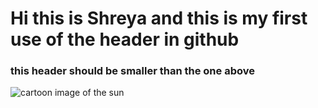 # Hi this is Shreya and this is my first use of the header in github #
### this header should be smaller than the one above ###

![cartoon image of the sun](https://github.com/shreyadilip/skills-communicate-using-markdown/assets/145783082/a168f858-ed5c-43ae-839f-d3b951d59d20)
